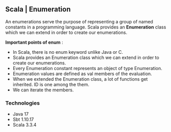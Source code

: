 ## Scala | Enumeration

An enumerations serve the purpose of representing a group of named constants in a programming language. Scala provides
an **Enumeration** class which we can extend in order to create our enumerations.

**Important points of enum** :

- In Scala, there is no enum keyword unlike Java or C.
- Scala provides an Enumeration class which we can extend in order to create our enumerations.
- Every Enumeration constant represents an object of type Enumeration.
- Enumeration values are defined as val members of the evaluation.
- When we extended the Enumeration class, a lot of functions get inherited. ID is one among the them.
- We can iterate the members.

### Technologies

- Java 17
- Sbt 1.10.17
- Scala 3.3.4
